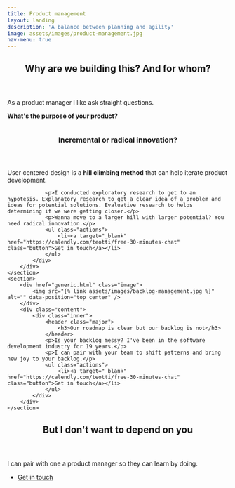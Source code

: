 ```yaml
---
title: Product management
layout: landing
description: 'A balance between planning and agility'
image: assets/images/product-management.jpg
nav-menu: true
---
```


<!-- Main -->
<div id="main">

<!-- One -->
<section id="one">
	<div class="inner">
		<header class="major">
			<h2>Why are we building this? And for whom?</h2>
		</header>
		<p>As a product manager I like ask straight questions.</p>		
		<p><strong>What's the purpose of your product?</strong></p>
	</div>
</section>

<!-- Two -->
<section id="two" class="spotlights">
	<section>
		<div class="image">
			<img src="{% link assets/images/user-centered-design.jpg %}" alt="" data-position="center center" />
		</div>
		<div class="content">
			<div class="inner">
				<header class="major">
					<h3 id="kickoff">Incremental or radical innovation?</h3>
				</header>
				<p>User centered design is a <strong>hill climbing method</strong> that can help iterate product development.</p>
				
				<p>I conducted exploratory research to get to an hypotesis. Explanatory research to get a clear idea of a problem and ideas for potential solutions. Evaluative research to helps determining if we were getting closer.</p>
				<p>Wanna move to a larger hill with larger potential? You need radical innovation.</p>
				<ul class="actions">
					<li><a target="_blank" href="https://calendly.com/teotti/free-30-minutes-chat" class="button">Get in touch</a></li>
				</ul>
			</div>
		</div>
	</section>
	<section>
		<div href="generic.html" class="image">
			<img src="{% link assets/images/backlog-management.jpg %}" alt="" data-position="top center" />
		</div>
		<div class="content">
			<div class="inner">
				<header class="major">
					<h3>Our roadmap is clear but our backlog is not</h3>
				</header>
				<p>Is your backlog messy? I've been in the software development industry for 19 years.</p>
				<p>I can pair with your team to shift patterns and bring new joy to your backlog.</p>
				<ul class="actions">
					<li><a target="_blank" href="https://calendly.com/teotti/free-30-minutes-chat" class="button">Get in touch</a></li>
				</ul>
			</div>
		</div>
	</section>
</section>

<!-- Three -->
<section id="three">
	<div class="inner">
		<header class="major">
			<h2>But I don't want to depend on you</h2>
		</header>
		<p>I can pair with one a product manager so they can learn by doing.</p>
<ul class="actions">
					<li><a target="_blank" href="https://calendly.com/teotti/free-30-minutes-chat" class="button">Get in touch</a></li>
				</ul>
	</div>
</section>

</div>
